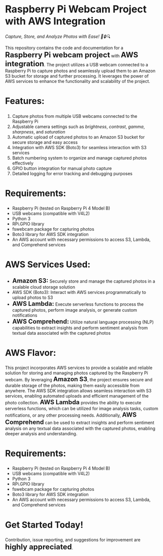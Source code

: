 <h1 style="font-size: 32px;"><b>Raspberry Pi Webcam Project with AWS Integration</b></h1>

<p><i>Capture, Store, and Analyze Photos with Ease! 📸🔒🔍</i></p>

<p>This repository contains the code and documentation for a <b style="font-size: 24px;">Raspberry Pi webcam project</b> with <b style="font-size: 24px;">AWS integration</b>. The project utilizes a USB webcam connected to a Raspberry Pi to capture photos and seamlessly upload them to an Amazon S3 bucket for storage and further processing. It leverages the power of AWS services to enhance the functionality and scalability of the project.</p>

<h2 style="font-size: 28px;"><b>Features:</b></h2>
<ol>
  <li>Capture photos from multiple USB webcams connected to the Raspberry Pi</li>
  <li>Adjustable camera settings such as <i>brightness</i>, <i>contrast</i>, <i>gamma</i>, <i>sharpness</i>, and <i>saturation</i></li>
  <li>Automatic upload of captured photos to an Amazon S3 bucket for secure storage and easy access</li>
  <li>Integration with AWS SDK (Boto3) for seamless interaction with S3 services</li>
  <li>Batch numbering system to organize and manage captured photos effectively</li>
  <li>GPIO button integration for manual photo capture</li>
  <li>Detailed logging for error tracking and debugging purposes</li>
</ol>

<h2 style="font-size: 28px;"><b>Requirements:</b></h2>
<ul>
  <li>Raspberry Pi (tested on Raspberry Pi 4 Model B)</li>
  <li>USB webcams (compatible with V4L2)</li>
  <li>Python 3</li>
  <li>RPi.GPIO library</li>
  <li>fswebcam package for capturing photos</li>
  <li>Boto3 library for AWS SDK integration</li>
  <li>An AWS account with necessary permissions to access S3, Lambda, and Comprehend services</li>
</ul>

<h2 style="font-size: 28px;"><b>AWS Services Used:</b></h2>
<ul>
  <li><b style="font-size: 20px;">Amazon S3:</b> Securely store and manage the captured photos in a scalable cloud storage solution</li>
  <li>AWS SDK (Boto3): Interact with AWS services programmatically to upload photos to S3</li>
  <li><b style="font-size: 20px;">AWS Lambda:</b> Execute serverless functions to process the captured photos, perform image analysis, or generate custom notifications</li>
  <li><b style="font-size: 20px;">AWS Comprehend:</b> Utilize natural language processing (NLP) capabilities to extract insights and perform sentiment analysis from textual data associated with the captured photos</li>
</ul>

<h2 style="font-size: 28px;"><b>AWS Flavor:</b></h2>
<p>This project incorporates AWS services to provide a scalable and reliable solution for storing and managing photos captured by the Raspberry Pi webcam. By leveraging <b style="font-size: 20px;">Amazon S3</b>, the project ensures secure and durable storage of the photos, making them easily accessible from anywhere. The AWS SDK integration allows seamless interaction with S3 services, enabling automated uploads and efficient management of the photo collection. <b style="font-size: 20px;">AWS Lambda</b> provides the ability to execute serverless functions, which can be utilized for image analysis tasks, custom notifications, or any other processing needs. Additionally, <b style="font-size: 20px;">AWS Comprehend</b> can be used to extract insights and perform sentiment analysis on any textual data associated with the captured photos, enabling deeper analysis and understanding.</p>

<h2 style="font-size: 28px;"><b>Requirements:</b></h2>
<ul>
  <li>Raspberry Pi (tested on Raspberry Pi 4 Model B)</li>
  <li>USB webcams (compatible with V4L2)</li>
  <li>Python 3</li>
  <li>RPi.GPIO library</li>
  <li>fswebcam package for capturing photos</li>
  <li>Boto3 library for AWS SDK integration</li>
  <li>An AWS account with necessary permissions to access S3, Lambda, and Comprehend services</li>
</ul>

<h2 style="font-size: 28px;"><b>Get Started Today!</b></h2>
<p>Contribution, issue reporting, and suggestions for improvement are <b style="font-size: 24px;">highly appreciated</b>.</p>
